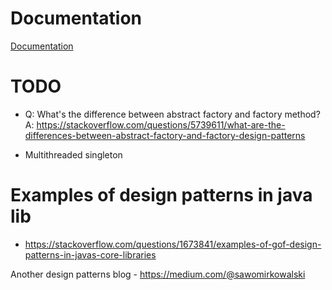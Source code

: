 
# Documentation
[Documentation](https://refactoring.guru/design-patterns)

# TODO
- Q: What's the difference between abstract factory and factory method?
A: https://stackoverflow.com/questions/5739611/what-are-the-differences-between-abstract-factory-and-factory-design-patterns

- Multithreaded singleton

# Examples of design patterns in java lib

- https://stackoverflow.com/questions/1673841/examples-of-gof-design-patterns-in-javas-core-libraries

Another design patterns blog - https://medium.com/@sawomirkowalski
